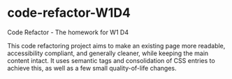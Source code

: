# code-refactor-W1D4
Code Refactor - The homework for W1 D4

This code refactoring project aims to make an existing page more readable, accessibility compliant, and generally cleaner, while keeping the main content intact. It uses semantic tags and consolidation of CSS entries to achieve this, as well as a few small quality-of-life changes.
